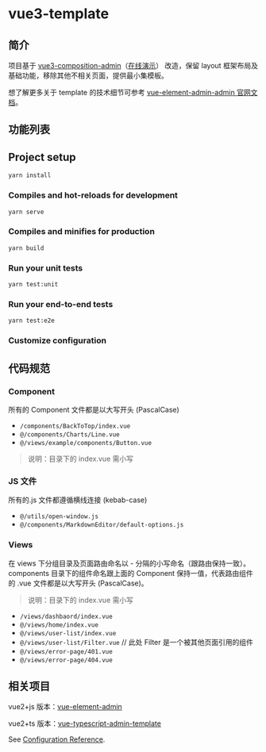 # vue3-template

## 简介

项目基于 [vue3-composition-admin](https://github.com/RainManGO/vue3-composition-admin)（[在线演示](https://admin-tmpl-test.rencaiyoujia.cn/)） 改造，保留 layout 框架布局及基础功能，移除其他不相关页面，提供最小集模板。

想了解更多关于 template 的技术细节可参考 [vue-element-admin-admin 官网文档](https://panjiachen.github.io/vue-element-admin-site/zh/)。

## 功能列表

## Project setup

```
yarn install
```

### Compiles and hot-reloads for development

```
yarn serve
```

### Compiles and minifies for production

```
yarn build
```

### Run your unit tests

```
yarn test:unit
```

### Run your end-to-end tests

```
yarn test:e2e
```

### Customize configuration

## 代码规范

### Component

所有的 Component 文件都是以大写开头 (PascalCase)

- `/components/BackToTop/index.vue`
- `@/components/Charts/Line.vue`
- `@/views/example/components/Button.vue`

> 说明：目录下的 index.vue 需小写

### JS 文件

所有的.js 文件都遵循横线连接 (kebab-case)

- `@/utils/open-window.js`
- `@/components/MarkdownEditor/default-options.js`

### Views

在 views 下分组目录及页面路由命名以 - 分隔的小写命名（跟路由保持一致）。components 目录下的组件命名跟上面的 Component 保持一值，代表路由组件的 .vue 文件都是以大写开头 (PascalCase)。

> 说明：目录下的 index.vue 需小写

- `/views/dashbaord/index.vue`
- `@/views/home/index.vue`
- `@/views/user-list/index.vue`
- `@/views/user-list/Filter.vue` // 此处 Filter 是一个被其他页面引用的组件
- `@/views/error-page/401.vue`
- `@/views/error-page/404.vue`

## 相关项目

vue2+js 版本：[vue-element-admin](https://github.com/PanJiaChen/vue-element-admin)

vue2+ts 版本：[vue-typescript-admin-template](https://github.com/Armour/vue-typescript-admin-template)

See [Configuration Reference](https://cli.vuejs.org/config/).
